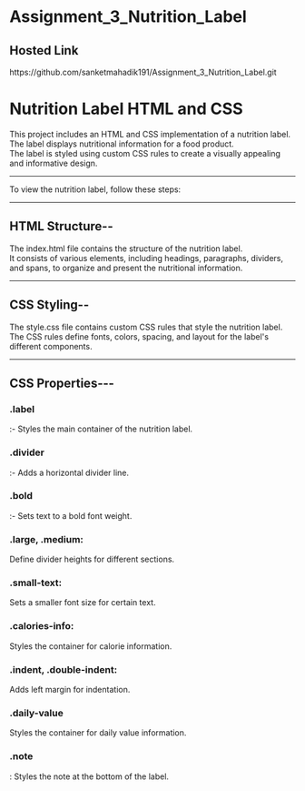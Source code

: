 # Assignment_3_Nutrition_Label
<h2>Hosted Link</h2>https://github.com/sanketmahadik191/Assignment_3_Nutrition_Label.git

<h1>Nutrition Label HTML and CSS</h1>

This project includes an HTML and CSS implementation of a nutrition label. <br>
The label displays nutritional information for a food product. <br>
The label is styled using custom CSS rules to create a visually appealing and informative design.

<hr>
To view the nutrition label, follow these steps:
<hr>
<h2>HTML Structure--</h2>
The index.html file contains the structure of the nutrition label. <br>
It consists of various elements, including headings, paragraphs, dividers, and spans, to organize and present the nutritional information.
<hr>
<h2>CSS Styling--</h2>
The style.css file contains custom CSS rules that style the nutrition label. The CSS rules define fonts, colors, spacing, and layout for the label's different components.
<hr>

<h2>CSS Properties---</h2>

<h3>.label</h3>:- Styles the main container of the nutrition label.<h3></h3>

<h3>.divider</h3>:- Adds a horizontal divider line.

<h3>.bold</h3>:- Sets text to a bold font weight.

<h3>.large, .medium:</h3> Define divider heights for different sections.

<h3>.small-text:</h3> Sets a smaller font size for certain text.

<h3>.calories-info:</h3> Styles the container for calorie information.

<h3>.indent, .double-indent: </h3>Adds left margin for indentation.

<h3>.daily-value</h3> Styles the container for daily value information.

<h3>.note</h3>: Styles the note at the bottom of the label.







